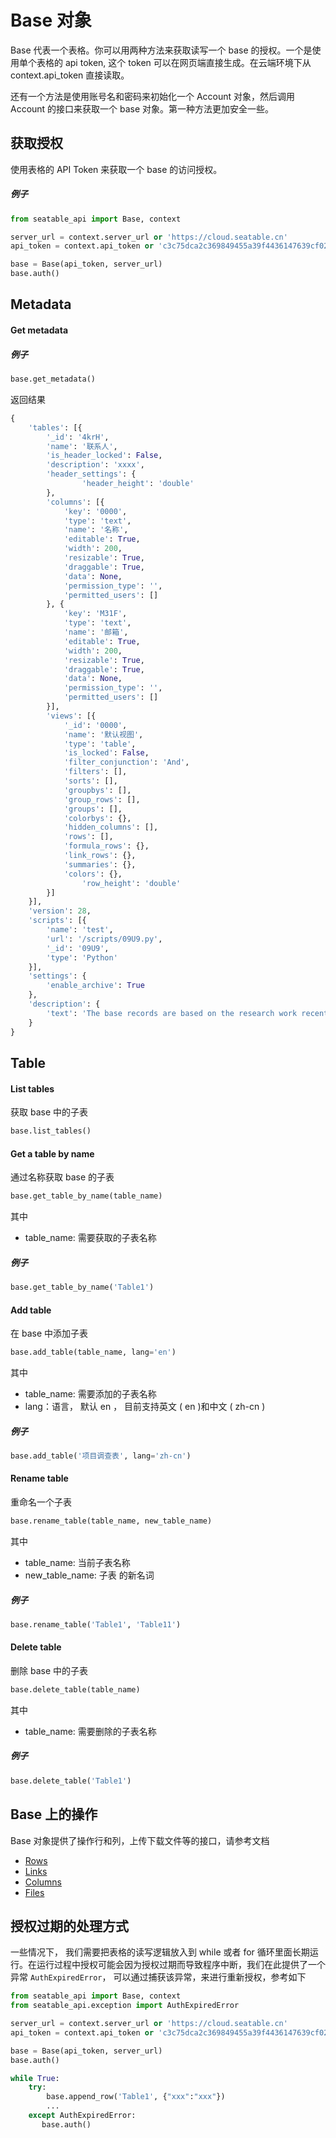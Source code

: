 # Base 对象

Base 代表一个表格。你可以用两种方法来获取读写一个 base 的授权。一个是使用单个表格的 api token, 这个 token 可以在网页端直接生成。在云端环境下从 context.api_token 直接读取。

还有一个方法是使用账号名和密码来初始化一个 Account 对象，然后调用 Account 的接口来获取一个 base 对象。第一种方法更加安全一些。

## 获取授权

使用表格的 API Token 来获取一个 base 的访问授权。

##### 例子

```python
from seatable_api import Base, context

server_url = context.server_url or 'https://cloud.seatable.cn'
api_token = context.api_token or 'c3c75dca2c369849455a39f4436147639cf02b2d'

base = Base(api_token, server_url)
base.auth()
```

## Metadata

#### Get metadata

##### 例子

```python
base.get_metadata()
```

返回结果

```python
{
	'tables': [{
		'_id': '4krH',
		'name': '联系人',
		'is_header_locked': False,
    	'description': 'xxxx',
    	'header_settings': {
				'header_height': 'double'
		},
		'columns': [{
			'key': '0000',
			'type': 'text',
			'name': '名称',
			'editable': True,
			'width': 200,
			'resizable': True,
			'draggable': True,
			'data': None,
			'permission_type': '',
			'permitted_users': []
		}, {
			'key': 'M31F',
			'type': 'text',
			'name': '邮箱',
			'editable': True,
			'width': 200,
			'resizable': True,
			'draggable': True,
			'data': None,
			'permission_type': '',
			'permitted_users': []
		}],
		'views': [{
			'_id': '0000',
			'name': '默认视图',
			'type': 'table',
			'is_locked': False,
			'filter_conjunction': 'And',
			'filters': [],
			'sorts': [],
			'groupbys': [],
			'group_rows': [],
			'groups': [],
			'colorbys': {},
			'hidden_columns': [],
			'rows': [],
			'formula_rows': {},
			'link_rows': {},
			'summaries': {},
			'colors': {},
      			'row_height': 'double'
		}]
	}],
  	'version': 28,
	'scripts': [{
		'name': 'test',
		'url': '/scripts/09U9.py',
		'_id': '09U9',
		'type': 'Python'
	}],
	'settings': {
		'enable_archive': True
	},
	'description': {
		'text': 'The base records are based on the research work recently'
	}
}
```

## Table

#### List tables

获取 base 中的子表

```python
base.list_tables()
```

#### Get a table by name

通过名称获取 base 的子表

```python
base.get_table_by_name(table_name)
```

其中

* table_name: 需要获取的子表名称

##### 例子

```python
base.get_table_by_name('Table1')
```

#### Add table

在 base 中添加子表

```python
base.add_table(table_name, lang='en')
```

其中

* table_name: 需要添加的子表名称
* lang：语言， 默认 en ， 目前支持英文 ( en )和中文 ( zh-cn )

##### 例子

```python
base.add_table('项目调查表', lang='zh-cn')
```

#### Rename table

重命名一个子表

```python
base.rename_table(table_name, new_table_name)
```

其中

* table_name: 当前子表名称
* new_table_name: 子表 的新名词

##### 例子

```python
base.rename_table('Table1', 'Table11')
```

#### Delete table

删除 base 中的子表

```python
base.delete_table(table_name)
```

其中

* table_name: 需要删除的子表名称

##### 例子

```python
base.delete_table('Table1')
```



## Base 上的操作

Base 对象提供了操作行和列，上传下载文件等的接口，请参考文档

* [Rows](rows.md)
* [Links](links.md)
* [Columns](columns.md)
* [Files](files.md)



## 授权过期的处理方式

一些情况下， 我们需要把表格的读写逻辑放入到 while 或者 for 循环里面长期运行。在运行过程中授权可能会因为授权过期而导致程序中断，我们在此提供了一个异常 `AuthExpiredError`， 可以通过捕获该异常，来进行重新授权，参考如下

```python
from seatable_api import Base, context
from seatable_api.exception import AuthExpiredError

server_url = context.server_url or 'https://cloud.seatable.cn'
api_token = context.api_token or 'c3c75dca2c369849455a39f4436147639cf02b2d'

base = Base(api_token, server_url)
base.auth()

while True:
    try:
        base.append_row('Table1', {"xxx":"xxx"})
        ...
    except AuthExpiredError:
       base.auth()
```

